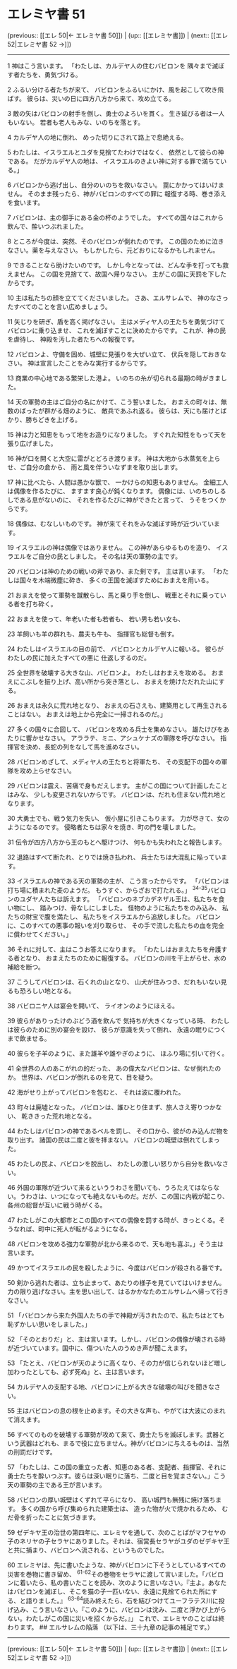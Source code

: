 # エレミヤ書 51

(previous:: [[エレ 50|← エレミヤ書 50]]) | (up:: [[エレミヤ書]]) | (next:: [[エレ 52|エレミヤ書 52 →]])

***


1 神はこう言います。 「わたしは、カルデヤ人の住むバビロンを 隅々まで滅ぼす者たちを、勇気づける。 

2 ふるい分ける者たちが来て、 バビロンをふるいにかけ、風を起こして吹き飛ばす。 彼らは、災いの日に四方八方から来て、攻め立てる。 

3 敵の矢はバビロンの射手を倒し、勇士のよろいを貫く。 生き延びる者は一人もいない。 若者も老人もみな、いのちを落とす。 

4 カルデヤ人の地に倒れ、 めった切りにされて路上で息絶える。 

5 わたしは、イスラエルとユダを見捨てたわけではなく、 依然として彼らの神である。 だがカルデヤ人の地は、 イスラエルのきよい神に対する罪で満ちている。」 

6 バビロンから逃げ出し、自分のいのちを救いなさい。 罠にかかってはいけません。 そのまま残ったら、神がバビロンのすべての罪に 報復する時、巻き添えを食います。 

7 バビロンは、主の御手にある金の杯のようでした。 すべての国々はこれから飲んで、酔いつぶれました。 

8 ところが今度は、突然、そのバビロンが倒れたのです。 この国のために泣きなさい。薬を与えなさい。 もしかしたら、元どおりになるかもしれません。 

9 できることなら助けたいのです。 しかし今となっては、どんな手を打っても救えません。 この国を見捨てて、故国へ帰りなさい。 主がこの国に天罰を下したからです。 

10 主は私たちの顔を立ててくださいました。 さあ、エルサレムで、 神のなさったすべてのことを言い広めましょう。 

11 矢じりを研ぎ、盾を高く掲げなさい。 主はメディヤ人の王たちを勇気づけて バビロンに乗り込ませ、 これを滅ぼすことに決めたからです。 これが、神の民を虐待し、 神殿を汚した者たちへの報復です。 

12 バビロンよ、守備を固め、城壁に見張りを大ぜい立て、 伏兵を隠しておきなさい。 神は宣言したことをみな実行するからです。 

13 商業の中心地である繁栄した港よ。 いのちの糸が切られる最期の時がきました。 

14 天の軍勢の主はご自分の名にかけて、こう誓いました。 おまえの町々は、無数のばったが群がる畑のように、 敵兵であふれ返る。 彼らは、天にも届けとばかり、勝ちどきを上げる。 

15 神は力と知恵をもって地をお造りになりました。 すぐれた知性をもって天を張り広げました。 

16 神が口を開くと大空に雷がとどろき渡ります。 神は大地から水蒸気を上らせ、ご自分の倉から、 雨と風を伴ういなずまを取り出します。 

17 神に比べたら、人間は愚かな獣で、 一かけらの知恵もありません。 金細工人は偶像を作るたびに、 ますます良心が鈍くなります。 偶像には、いのちのしるしである息がないのに、 それを作るたびに神ができたと言って、 うそをつくからです。 

18 偶像は、むなしいものです。 神が来てそれをみな滅ぼす時が近づいています。 

19 イスラエルの神は偶像ではありません。 この神があらゆるものを造り、 イスラエルをご自分の民としました。 その名は天の軍勢の主です。 

20 バビロンは神のための戦いの斧であり、また剣です。 主は言います。 「わたしは国々を木端微塵に砕き、 多くの王国を滅ぼすためにおまえを用いる。 

21 おまえを使って軍勢を蹴散らし、馬と乗り手を倒し、 戦車とそれに乗っている者を打ち砕く。 

22 おまえを使って、年老いた者も若者も、 若い男も若い女も、 

23 羊飼いも羊の群れも、農夫も牛も、 指揮官も総督も倒す。 

24 わたしはイスラエルの目の前で、 バビロンとカルデヤ人に報いる。 彼らがわたしの民に加えたすべての悪に 仕返しするのだ。 

25 全世界を破壊する大きな山、バビロンよ。 わたしはおまえを攻める。 おまえにこぶしを振り上げ、高い所から突き落とし、 おまえを焼けただれた山にする。 

26 おまえは永久に荒れ地となり、 おまえの石さえも、建築用として再生されることはない。 おまえは地上から完全に一掃されるのだ。」 

27 多くの国々に合図して、 バビロンを攻める兵士を集めなさい。 雄たけびをあたりに響かせなさい。 アララテ、ミニ、アシュケナズの軍隊を呼びなさい。 指揮官を決め、長蛇の列をなして馬を進めなさい。 

28 バビロンめざして、メディヤ人の王たちと将軍たち、 その支配下の国々の軍隊を攻め上らせなさい。 

29 バビロンは震え、苦痛で身もだえします。 主がこの国について計画したことはみな、 少しも変更されないからです。 バビロンは、だれも住まない荒れ地となります。 

30 大勇士でも、戦う気力を失い、 仮小屋に引きこもります。 力が尽きて、女のようになるのです。 侵略者たちは家々を焼き、町の門を壊しました。 

31 伝令が四方八方から王のもとへ駆けつけ、 何もかも失われたと報告します。 

32 退路はすべて断たれ、とりでは焼き払われ、 兵士たちは大混乱に陥っています。 

33 イスラエルの神である天の軍勢の主が、 こう言ったからです。 「バビロンは打ち場に積まれた麦のようだ。 もうすぐ、からざおで打たれる。」 <sup class="versenum">34-35</sup>バビロンのユダヤ人たちは訴えます。 「バビロンのネブカデネザル王は、私たちを食い物にし、 踏みつけ、骨なしにしました。 怪物のように私たちをのみ込み、 私たちの財宝で腹を満たし、 私たちをイスラエルから追放しました。 バビロンに、このすべての悪事の報いを刈り取らせ、 その手で流した私たちの血を完全に償わせてください。」 

36 それに対して、主はこうお答えになります。 「わたしはおまえたちを弁護する者となり、 おまえたちのために報復する。 バビロンの川を干上がらせ、水の補給を断つ。 

37 こうしてバビロンは、石くれの山となり、 山犬が住みつき、だれもいない見るも恐ろしい地となる。 

38 バビロニヤ人は宴会を開いて、 ライオンのようにほえる。 

39 彼らがありったけのぶどう酒を飲んで 気持ちが大きくなっている時、 わたしは彼らのために別の宴会を設け、 彼らが意識を失って倒れ、 永遠の眠りにつくまで飲ませる。 

40 彼らを子羊のように、また雄羊や雄やぎのように、 ほふり場に引いて行く。 

41 全世界の人のあこがれの的だった、 あの偉大なバビロンは、なぜ倒れたのか。 世界は、バビロンが倒れるのを見て、目を疑う。 

42 海がせり上がってバビロンを包むと、 それは波に覆われた。 

43 町々は廃墟となった。 バビロンは、誰ひとり住まず、旅人さえ寄りつかない、 乾ききった荒れ地となる。 

44 わたしはバビロンの神であるベルを罰し、 その口から、彼がのみ込んだ物を取り出す。 諸国の民は二度と彼を拝まない。 バビロンの城壁は倒れてしまった。 

45 わたしの民よ、バビロンを脱出し、 わたしの激しい怒りから自分を救いなさい。 

46 外国の軍隊が近づいて来るといううわさを聞いても、うろたえてはならない。うわさは、いつになっても絶えないものだ。だが、この国に内戦が起こり、各州の総督が互いに戦う時がくる。 

47 わたしがこの大都市とこの国のすべての偶像を罰する時が、きっとくる。そうなれば、町中に死人が転がるようになる。 

48 バビロンを攻める強力な軍勢が北から来るので、天も地も喜ぶ。」そう主は言います。 

49 かつてイスラエルの民を殺したように、今度はバビロンが殺される番です。 

50 剣から逃れた者は、立ち止まって、あたりの様子を見ていてはいけません。力の限り逃げなさい。主を思い出して、はるかかなたのエルサレムへ帰って行きなさい。 

51 「バビロンから来た外国人たちの手で神殿が汚されたので、私たちはとても恥ずかしい思いをしました。」 

52 「そのとおりだ」と、主は言います。しかし、バビロンの偶像が壊される時が近づいています。国中に、傷ついた人のうめき声が聞こえます。 

53 「たとえ、バビロンが天のように高くなり、その力が信じられないほど増し加わったとしても、必ず死ぬ」と、主は言います。 

54 カルデヤ人の支配する地、バビロンに上がる大きな破壊の叫びを聞きなさい。 

55 主はバビロンの息の根を止めます。その大きな声も、やがては大波にのまれて消えます。 

56 すべてのものを破壊する軍勢が攻めて来て、勇士たちを滅ぼします。武器という武器はどれも、まるで役に立ちません。神がバビロンに与えるものは、当然の刑罰だけです。 

57 「わたしは、この国の重立った者、知恵のある者、支配者、指揮官、それに勇士たちを酔いつぶす。彼らは深い眠りに落ち、二度と目を覚まさない。」こう天の軍勢の主である王が言います。 

58 バビロンの厚い城壁はくずれて平らになり、 高い城門も無残に焼け落ちます。 多くの国から呼び集められた建築士は、 造った物が火で焼かれるため、 むだ骨を折ったことに気づきます。 

59 ゼデキヤ王の治世の第四年に、エレミヤを通して、次のことばがマフセヤの子のネリヤの子セラヤにありました。それは、宿営長セラヤがユダのゼデキヤ王と共に捕まり、バビロンへ流される、というものでした。 

60 エレミヤは、先に書いたような、神がバビロンに下そうとしているすべての災害を巻物に書き留め、 <sup class="versenum">61-62</sup>その巻物をセラヤに渡して言いました。「バビロンに着いたら、私の書いたことを読み、次のように言いなさい。『主よ。あなたはバビロンを滅ぼし、そこを猫の子一匹いない、永遠に見捨てられた所にする、と語りました。』 <sup class="versenum">63-64</sup>読み終えたら、石を結びつけてユーフラテス川に投げ込み、こう言いなさい。『このように、バビロンは沈み、二度と浮かび上がらない。わたしがこの国に災いを招くからだ。』」 これで、エレミヤのことばは終わります。 ## エルサレムの陥落 （以下は、三十九章の記事の補足です。）

***

(previous:: [[エレ 50|← エレミヤ書 50]]) | (up:: [[エレミヤ書]]) | (next:: [[エレ 52|エレミヤ書 52 →]])
